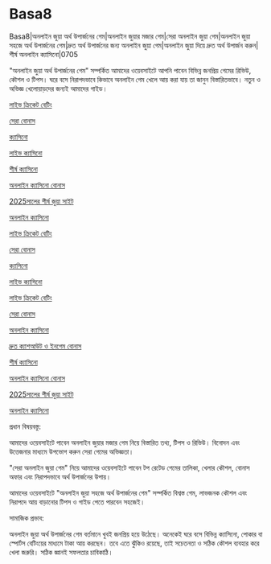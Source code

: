 # Basa8

Basa8|অনলাইন জুয়া অর্থ উপার্জনের গেম|অনলাইন জুয়ার মজার গেম|সেরা অনলাইন জুয়া গেম|অনলাইন জুয়া সহজে অর্থ উপার্জনের গেম|দ্রুত অর্থ উপার্জনের জন্য অনলাইন জুয়া গেম|অনলাইন জুয়া দিয়ে দ্রুত অর্থ উপার্জন করুন|শীর্ষ অনলাইন ক্যাসিনো|0705

"অনলাইন জুয়া অর্থ উপার্জনের গেম" সম্পর্কিত আমাদের ওয়েবসাইটে আপনি পাবেন বিভিন্ন জনপ্রিয় গেমের রিভিউ, কৌশল ও টিপস। ঘরে বসে নিরাপদভাবে কিভাবে অনলাইন গেম খেলে আয় করা যায় তা জানুন বিস্তারিতভাবে। নতুন ও অভিজ্ঞ খেলোয়াড়দের জন্যই আমাদের গাইড।

<a href="https://basa8uk.com/">লাইভ ক্রিকেট বেটিং</a>

<a href="https://basa8uk.net/">সেরা বোনাস</a>

<a href="https://basa8live.com/">ক্যাসিনো</a>

<a href="https://basa8live.net/">লাইভ ক্যাসিনো</a>

<a href="https://basa8wap.net/">শীর্ষ ক্যাসিনো</a>

<a href="https://basa8wap.com/">অনলাইন ক্যাসিনো বোনাস</a>

<a href="https://basa8now.com/">2025সালের শীর্ষ জুয়া সাইট</a>

<a href="https://basa8now.net/">অনলাইন ক্যাসিনো </a>

<a href="https://basa8uk.com/">লাইভ ক্রিকেট বেটিং</a>

<a href="https://basa8uk.net/">সেরা বোনাস</a>

<a href="https://basa8live.com/">ক্যাসিনো</a>

<a href="https://basa8live.net/">লাইভ ক্যাসিনো</a>

<a href="https://basa8uk.com/">লাইভ ক্রিকেট বেটিং</a>

<a href="https://basa8uk.net/">সেরা বোনাস</a>

<a href="https://basa8sx.com/">অনলাইন ক্যাসিনো</a>

<a href="https://basa8sx.net/">দ্রুত ক্যাশআউট ও ইনগেম বোনাস</a>

<a href="https://basa8wap.net/">শীর্ষ ক্যাসিনো</a>

<a href="https://basa8wap.com/">অনলাইন ক্যাসিনো বোনাস</a>

<a href="https://basa8now.com/">2025সালের শীর্ষ জুয়া সাইট</a>

<a href="https://basa8now.net/">অনলাইন ক্যাসিনো </a>

প্রধান বিষয়বস্তু:

আমাদের ওয়েবসাইটে পাবেন অনলাইন জুয়ার মজার গেম নিয়ে বিস্তারিত তথ্য, টিপস ও রিভিউ। বিনোদন এবং উত্তেজনার মাধ্যমে উপভোগ করুন সেরা গেমের অভিজ্ঞতা।

"সেরা অনলাইন জুয়া গেম" নিয়ে আমাদের ওয়েবসাইটে পাবেন টপ রেটেড গেমের তালিকা, খেলার কৌশল, বোনাস অফার এবং নিরাপদভাবে অর্থ উপার্জনের উপায়।

আমাদের ওয়েবসাইটে "অনলাইন জুয়া সহজে অর্থ উপার্জনের গেম" সম্পর্কিত বিশ্বস্ত গেম, লাভজনক কৌশল এবং নিরাপদে আয় বাড়ানোর টিপস ও গাইড পেতে পারবেন সহজেই।

সামাজিক প্রভাব:

অনলাইন জুয়া অর্থ উপার্জনের গেম বর্তমানে খুবই জনপ্রিয় হয়ে উঠেছে। অনেকেই ঘরে বসে বিভিন্ন ক্যাসিনো, পোকার বা স্পোর্টস বেটিংয়ের মাধ্যমে টাকা আয় করছেন। তবে এতে ঝুঁকিও রয়েছে, তাই সচেতনতা ও সঠিক কৌশল ব্যবহার করে খেলা জরুরি। সঠিক জ্ঞানই সফলতার চাবিকাঠি।
